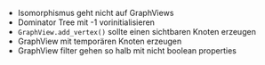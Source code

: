 - Isomorphismus geht nicht auf GraphViews
- Dominator Tree mit -1 vorinitialisieren
- `GraphView.add_vertex()` sollte einen sichtbaren Knoten erzeugen
- GraphView mit temporären Knoten erzeugen
- GraphView filter gehen so halb mit nicht boolean properties
